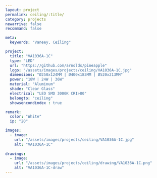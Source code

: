 ```yaml
---
layout: project
permalink: ceiling/:title/
category: projects
newarrive: false
recommand: false

meta:
  keywords: "Vaneey, Ceiling"

project:
  title: "VA1036A-1C"
  type: "LED"
  url: "https://github.com/arnolds/pineapple"
  logo: "/assets/images/projects/ceiling/VA1036A-1C.jpg"
  dimensions: "Ø250x124MM | Ø400x183MM | Ø520x213MM"
  power: "18W | 24W | 36W"
  material: "Aluminum"
  shade: "Clear Glass"
  electrical: "LED SMD 3000K CRI>80"
  belongto: "ceiling"
  showsencondindex : true

remark:
  color: "White"
  ip: "20"

images:
  - image:
    url: "/assets/images/projects/ceiling/VA1036A-1C.jpg"
    alt: "VA1036A-1C"
    
drawings:
  - image:
    url: "/assets/images/projects/ceiling/drawing/VA1036A-1C.png"
    alt: "VA1036A-1C-draw"
---
```


